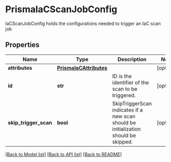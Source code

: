 # PrismaIaCScanJobConfig

IaCScanJobConfig holds the configurations needed to trigger an IaC scan job

## Properties
Name | Type | Description | Notes
------------ | ------------- | ------------- | -------------
**attributes** | [**PrismaIaCAttributes**](PrismaIaCAttributes.md) |  | [optional] 
**id** | **str** | ID is the identifier of the scan to be triggered.  | [optional] 
**skip_trigger_scan** | **bool** | SkipTriggerScan indicates if a new scan should be initialization should be skipped.  | [optional] 

[[Back to Model list]](../README.md#documentation-for-models) [[Back to API list]](../README.md#documentation-for-api-endpoints) [[Back to README]](../README.md)


